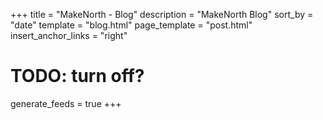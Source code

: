 +++
title = "MakeNorth - Blog"
description = "MakeNorth Blog"
sort_by = "date"
template = "blog.html"
page_template = "post.html"
insert_anchor_links = "right"

# TODO: turn off?
generate_feeds = true
+++

